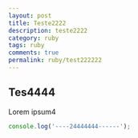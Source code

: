 ```yaml
---
layout: post
title: Teste2222
description: teste2222
category: ruby
tags: ruby
comments: true
permalink: ruby/test222222
---
```


## Tes4444

Lorem ipsum4

```js
console.log('----24444444------');
```